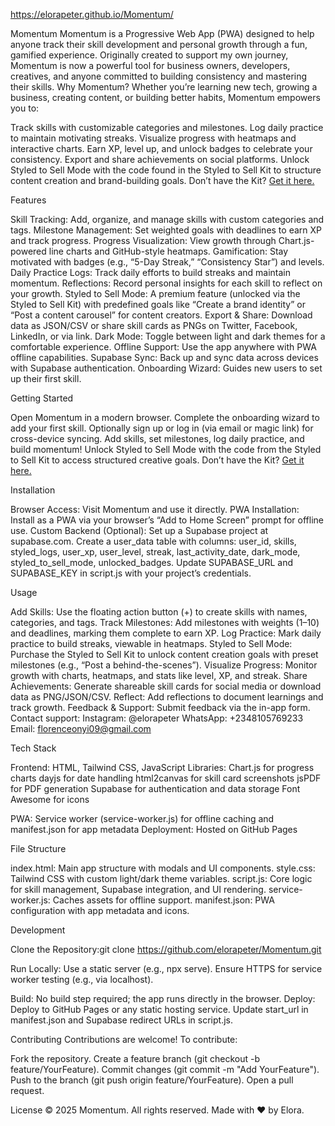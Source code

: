 https://elorapeter.github.io/Momentum/

Momentum
Momentum is a Progressive Web App (PWA) designed to help anyone track their skill development and personal growth through a fun, gamified experience. Originally created to support my own journey, Momentum is now a powerful tool for business owners, developers, creatives, and anyone committed to building consistency and mastering their skills.
Why Momentum?
Whether you’re learning new tech, growing a business, creating content, or building better habits, Momentum empowers you to:

Track skills with customizable categories and milestones.
Log daily practice to maintain motivating streaks.
Visualize progress with heatmaps and interactive charts.
Earn XP, level up, and unlock badges to celebrate your consistency.
Export and share achievements on social platforms.
Unlock Styled to Sell Mode with the code found in the Styled to Sell Kit to structure content creation and brand-building goals. Don’t have the Kit? <a href="https://selar.com/17h5n6"> Get it here.</a>

Features

Skill Tracking: Add, organize, and manage skills with custom categories and tags.
Milestone Management: Set weighted goals with deadlines to earn XP and track progress.
Progress Visualization: View growth through Chart.js-powered line charts and GitHub-style heatmaps.
Gamification: Stay motivated with badges (e.g., “5-Day Streak,” “Consistency Star”) and levels.
Daily Practice Logs: Track daily efforts to build streaks and maintain momentum.
Reflections: Record personal insights for each skill to reflect on your growth.
Styled to Sell Mode: A premium feature (unlocked via the Styled to Sell Kit) with predefined goals like “Create a brand identity” or “Post a content carousel” for content creators.
Export & Share: Download data as JSON/CSV or share skill cards as PNGs on Twitter, Facebook, LinkedIn, or via link.
Dark Mode: Toggle between light and dark themes for a comfortable experience.
Offline Support: Use the app anywhere with PWA offline capabilities.
Supabase Sync: Back up and sync data across devices with Supabase authentication.
Onboarding Wizard: Guides new users to set up their first skill.

Getting Started

Open Momentum in a modern browser.
Complete the onboarding wizard to add your first skill.
Optionally sign up or log in (via email or magic link) for cross-device syncing.
Add skills, set milestones, log daily practice, and build momentum!
Unlock Styled to Sell Mode with the code from the Styled to Sell Kit to access structured creative goals. Don’t have the Kit? <a href="https://selar.com/17h5n6"> Get it here.</a>

Installation

Browser Access: Visit Momentum and use it directly.
PWA Installation: Install as a PWA via your browser’s “Add to Home Screen” prompt for offline use.
Custom Backend (Optional):
Set up a Supabase project at supabase.com.
Create a user_data table with columns: user_id, skills, styled_logs, user_xp, user_level, streak, last_activity_date, dark_mode, styled_to_sell_mode, unlocked_badges.
Update SUPABASE_URL and SUPABASE_KEY in script.js with your project’s credentials.



Usage

Add Skills: Use the floating action button (+) to create skills with names, categories, and tags.
Track Milestones: Add milestones with weights (1–10) and deadlines, marking them complete to earn XP.
Log Practice: Mark daily practice to build streaks, viewable in heatmaps.
Styled to Sell Mode: Purchase the Styled to Sell Kit to unlock content creation goals with preset milestones (e.g., “Post a behind-the-scenes”).
Visualize Progress: Monitor growth with charts, heatmaps, and stats like level, XP, and streak.
Share Achievements: Generate shareable skill cards for social media or download data as PNG/JSON/CSV.
Reflect: Add reflections to document learnings and track growth.
Feedback & Support:
Submit feedback via the in-app form.
Contact support:
Instagram: @elorapeter
WhatsApp: +2348105769233
Email: florenceonyi09@gmail.com





Tech Stack

Frontend: HTML, Tailwind CSS, JavaScript
Libraries:
Chart.js for progress charts
dayjs for date handling
html2canvas for skill card screenshots
jsPDF for PDF generation
Supabase for authentication and data storage
Font Awesome for icons


PWA: Service worker (service-worker.js) for offline caching and manifest.json for app metadata
Deployment: Hosted on GitHub Pages

File Structure

index.html: Main app structure with modals and UI components.
style.css: Tailwind CSS with custom light/dark theme variables.
script.js: Core logic for skill management, Supabase integration, and UI rendering.
service-worker.js: Caches assets for offline support.
manifest.json: PWA configuration with app metadata and icons.

Development

Clone the Repository:git clone https://github.com/elorapeter/Momentum.git


Run Locally:
Use a static server (e.g., npx serve).
Ensure HTTPS for service worker testing (e.g., via localhost).


Build: No build step required; the app runs directly in the browser.
Deploy:
Deploy to GitHub Pages or any static hosting service.
Update start_url in manifest.json and Supabase redirect URLs in script.js.



Contributing
Contributions are welcome! To contribute:

Fork the repository.
Create a feature branch (git checkout -b feature/YourFeature).
Commit changes (git commit -m "Add YourFeature").
Push to the branch (git push origin feature/YourFeature).
Open a pull request.

License
© 2025 Momentum. All rights reserved. Made with ❤ by Elora.
